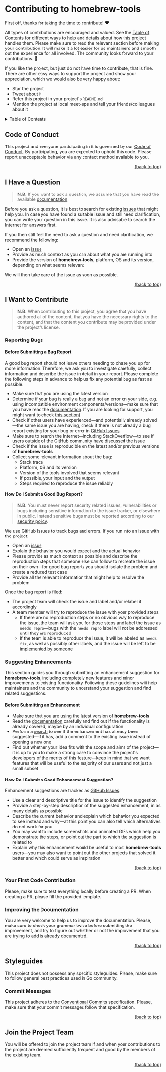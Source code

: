 <!-- markdownlint-disable -->
<div id="top"></div>
<!-- markdownlint-restore -->

# Contributing to homebrew-tools

First off, thanks for taking the time to contribute! ❤️

<!-- markdownlint-disable-next-line -->
All types of contributions are encouraged and valued. See the [Table of Contents](#table-of-contents) for different ways
to help and details about how this project handles them. Please make sure to read the relevant section before making
your contribution. It will make it a lot easier for us maintainers and smooth out the experience for all involved. The
community looks forward to your contributions. 🎉

If you like the project, but just do not have time to contribute, that is fine. There are other easy ways to support the
project and show your appreciation, which we would also be very happy about:

- Star the project
- Tweet about it
- Refer this project in your project's `README.md`
- Mention the project at local meet-ups and tell your friends/colleagues about it

<!-- markdownlint-disable -->
<details id="table-of-contents">
  <summary>Table of Contents</summary>
  <ul>
    <li>
      <a href="#code-of-conduct">1. Code of Conduct</a>
    </li>
    <li>
      <a href="#i-have-a-question">2. I Have a Question</a>
    </li>
    <li>
      <a href="#i-want-to-contribute">3. I Want to Contribute</a>
      <ul>
        <li>
          <a href="#reporting-bugs">3.1. Reporting Bugs</a>
          <ul>
            <li>
              <a href="#before-submitting-a-bug-report">3.1.1. Before Submitting a Bug Report</a>
            </li>
            <li>
              <a href="#how-do-i-submit-a-good-bug-report">3.1.2. How Do I Submit a Good Bug Report?</a>
            </li>
          </ul>
        </li>
        <li>
          <a href="#suggesting-enhancements">3.2. Suggesting Enhancements</a>
          <ul>
            <li>
              <a href="#before-submitting-an-enhancement">3.2.1. Before Submitting an Enhancement</a>
            </li>
            <li>
              <a href="#how-do-i-submit-a-good-enhancement-suggestion">3.2.2. How Do I Submit a Good Enhancement Suggestion?</a>
            </li>
          </ul>
        </li>
        <li>
          <a href="#your-first-code-contribution">3.3. Your First Code Contribution</a>
        </li>
        <li>
          <a href="#improving-the-documentation">3.4. Improving the Documentation</a>
        </li>
      </ul>
    </li>
    <li>
      <a href="#styleguides">4. Styleguides</a>
      <ul>
        <li>
          <a href="#commit-messages">4.1. Commit Messages</a>
        </li>
      </ul>
    </li>
    <li>
      <a href="#join-the-project-team">5. Join the Project Team</a>
    </li>
  </ul>
</details>
<!-- markdownlint-restore -->

## Code of Conduct

This project and everyone participating in it is governed by
our [Code of Conduct](https://github.com/Serpentiel/homebrew-tools/blob/master/CODE_OF_CONDUCT.md). By participating,
you are expected to uphold this code. Please report unacceptable behavior via any contact method available to you.

<!-- markdownlint-disable -->
<p align="right"><a href="#top">(back to top)</a></p>
<!-- markdownlint-restore -->

## I Have a Question

> **N.B.** If you want to ask a question, we assume that you have read the
> available [documentation](https://github.com/Serpentiel/homebrew-tools/wiki).

Before you ask a question, it is best to search for existing [issues](https://github.com/Serpentiel/homebrew-tools/issues)
that might help you. In case you have found a suitable issue and still need clarification, you can write your question
in this issue. It is also advisable to search the Internet for answers first.

If you then still feel the need to ask a question and need clarification, we recommend the following:

- Open an [issue](https://github.com/Serpentiel/homebrew-tools/issues/new)
- Provide as much context as you can about what you are running into
- Provide the version of **homebrew-tools**, platform, OS and its version, depending on what seems relevant

We will then take care of the issue as soon as possible.

<!-- markdownlint-disable -->
<p align="right"><a href="#top">(back to top)</a></p>
<!-- markdownlint-restore -->

## I Want to Contribute

> **N.B.** When contributing to this project, you agree that you have authored all of the content, that you have the
> necessary rights to the content, and that the content you contribute may be provided under the project's license.

### Reporting Bugs

#### Before Submitting a Bug Report

A good bug report should not leave others needing to chase you up for more information. Therefore, we ask you to
investigate carefully, collect information and describe the issue in detail in your report. Please complete the
following steps in advance to help us fix any potential bug as fast as possible.

- Make sure that you are using the latest version
- Determine if your bug is really a bug and not an error on your side, e.g. using incompatible environment
  components/versions—make sure that you have read the [documentation](https://github.com/Serpentiel/homebrew-tools/wiki).
  If you are looking for support, you might want to check [this section](#i-have-a-question))
- Check if other users have experienced—and potentially already solved—the same issue you are having, check if there is
  not already a bug report existing for your bug or error
  in [GitHub Issues](https://github.com/Serpentiel/homebrew-tools/issues?q=label:bug)
- Make sure to search the Internet—including StackOverflow—to see if users outside of the GitHub community have
  discussed the issue
- Check if the issue is reproducible on the latest and/or previous versions of **homebrew-tools**
- Collect some relevant information about the bug:
  - Stack trace
  - Platform, OS and its version
  - Version of the tools involved that seems relevant
  - If possible, your input and the output
  - Steps required to reproduce the issue reliably

#### How Do I Submit a Good Bug Report?

> **N.B.** You must never report security related issues, vulnerabilities or bugs including sensitive information to the
> issue tracker, or elsewhere in public. Instead sensitive bugs must be reported according to
> our [security policy](https://github.com/Serpentiel/homebrew-tools/blob/main/SECURITY.mdZ).

We use GitHub Issues to track bugs and errors. If you run into an issue with the project:

- Open an [issue](https://github.com/Serpentiel/homebrew-tools/issues/new?label=bug)
- Explain the behavior you would expect and the actual behavior
- Please provide as much context as possible and describe the reproduction steps that someone else can follow to
  recreate the issue on their own—for good bug reports you should isolate the problem and create a reduced test case
- Provide all the relevant information that might help to resolve the problem

Once the bug report is filed:

- The project team will check the issue and label and/or relabel it accordingly
- A team member will try to reproduce the issue with your provided steps
  - If there are no reproduction steps or no obvious way to reproduce the issue, the team will ask you for those steps
      and label the issue as `needs repro`—bugs with the `needs repro` label will not be addressed until they are
      reproduced
  - If the team is able to reproduce the issue, it will be labeled as `needs fix`, as well as possibly other labels,
      and the issue will be left to be [implemented by someone](#your-first-code-contribution)

### Suggesting Enhancements

This section guides you through submitting an enhancement suggestion for **homebrew-tools**, including completely new
features and minor improvements to existing functionality. Following these guidelines will help maintainers and the
community to understand your suggestion and find related suggestions.

#### Before Submitting an Enhancement

- Make sure that you are using the latest version of **homebrew-tools**
- Read the [documentation](https://github.com/Serpentiel/homebrew-tools/wiki) carefully and find out if the functionality
  is already covered, maybe by an individual configuration
- Perform a [search](https://github.com/Serpentiel/homebrew-tools/issues) to see if the enhancement has already been
  suggested—if it has, add a comment to the existing issue instead of opening a new one
- Find out whether your idea fits with the scope and aims of the project—it is up to you to make a strong case to
  convince the project's developers of the merits of this feature—keep in mind that we want features that will be useful
  to the majority of our users and not just a small subset

#### How Do I Submit a Good Enhancement Suggestion?

Enhancement suggestions are tracked as [GitHub Issues](https://github.com/Serpentiel/homebrew-tools/issues).

- Use a clear and descriptive title for the issue to identify the suggestion
- Provide a step-by-step description of the suggested enhancement, in as many details as possible
- Describe the current behavior and explain which behavior you expected to see instead and why—at this point you can
  also tell which alternatives do not work for you
- You may want to include screenshots and animated GIFs which help you demonstrate the steps, or point out the part
  to which the suggestion is related to
- Explain why this enhancement would be useful to most **homebrew-tools** users—you may also want to point out the other
  projects that solved it better and which could serve as inspiration

<!-- markdownlint-disable -->
<p align="right"><a href="#top">(back to top)</a></p>
<!-- markdownlint-restore -->

### Your First Code Contribution

Please, make sure to test everything locally before creating a PR. When creating a PR, please fill the provided
template.

### Improving the Documentation

You are very welcome to help us to improve the documentation. Please, make sure to check your grammar twice before
submitting the improvement, and try to figure out whether or not the improvement that you are trying to add is already
documented.

<!-- markdownlint-disable -->
<p align="right"><a href="#top">(back to top)</a></p>
<!-- markdownlint-restore -->

## Styleguides

This project does not possess any specific styleguides. Please, make sure to follow general best practices used in Go
community.

### Commit Messages

This project adheres to the [Conventional Commits](https://conventionalcommits.org/en/v1.0.0/) specification.
Please, make sure that your commit messages follow that specification.

<!-- markdownlint-disable -->
<p align="right"><a href="#top">(back to top)</a></p>
<!-- markdownlint-restore -->

## Join the Project Team

You will be offered to join the project team if and when your contributions to the project are deemed sufficiently
frequent and good by the members of the existing team.

<!-- markdownlint-disable -->
<p align="right"><a href="#top">(back to top)</a></p>
<!-- markdownlint-restore -->
